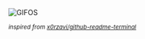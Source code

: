 <div align="justify">
<picture>
    <source media="(prefers-color-scheme: dark)" srcset="https://i.ibb.co/pBhMVbGn/output-gif.gif">
    <source media="(prefers-color-scheme: light)" srcset="https://i.ibb.co/pBhMVbGn/output-gif.gif">
    <img alt="GIFOS" src="https://i.ibb.co/pBhMVbGn/output-gif.gif">
</picture>

<sub><i>inspired from [x0rzavi/github-readme-terminal](https://github.com/x0rzavi/github-readme-terminal)</i></sub>

</div>

<!-- Image deletion URL: https://ibb.co/8LYfvNTX/f1dad4e68b0c4ea2a64e20ffc5d59ff7 -->